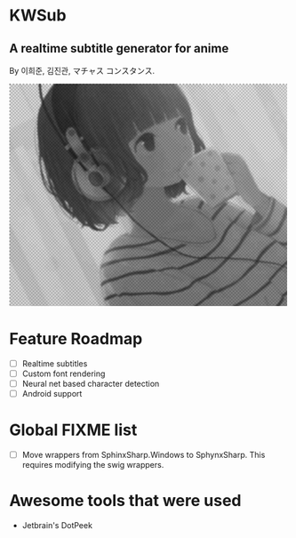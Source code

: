 # KWSub
## A **realtime** subtitle generator for anime
By 이희준, 김진관, マチャス コンスタンス. 

![](/Doc/Resources/welcome_image.png)

# Feature Roadmap
- [ ] Realtime subtitles
- [ ] Custom font rendering
- [ ] Neural net based character detection
- [ ] Android support

# Global FIXME list
- [ ] Move wrappers from SphinxSharp.Windows to SphynxSharp. This requires modifying the swig wrappers.

# Awesome tools that were used
- Jetbrain's DotPeek
